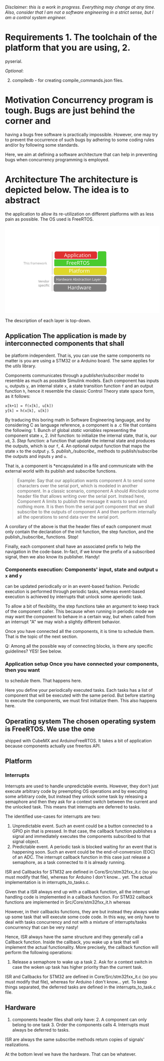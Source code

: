 *Disclaimer: this is a work in progress. Everything may change at any time.
Also, consider that I am not a software engineering in a strict sense, but I
am a control system engineer.*

# Requirements 1. The toolchain of the platform that you are using, 2.
pyserial.

*Optional*:

2. compiledb - for creating compile\_commands.json files.


# Motivation Concurrency program is tough. Bugs are just behind the corner and
having a bugs free software is practically impossible.  However, one may try
to prevent the occurrence of such bugs by adhering to some coding rules and/or
by following some standards.

Here, we aim at defining a software architecture that can help in preventing
bugs when concurrency programming is employed.

# Architecture The architecture is depicted below.  The idea is to abstract
the application to allow its re-utilization on different platforms with as
less pain as possible.  The OS used is FreeRTOS.

![Architecture](Architecture.svg)

The description of each layer is top-down.

## Application The application is made by interconnected components that shall
be platform independent. That is, you can use the same components no matter is
you are using a STM32 or a Arduino board.  The same applies for the *utils*
library.

Components communicates through a *publisher/subscriber* model to resemble as
much as possible Simulink models.  Each component has inputs `u`, outputs `y`,
an internal state `x`, a state transition function `f` and an output function
`h`, hence it resemble the classic Control Theory state space form, as it
follows:

```
x[k+1] = f(x[k], u[k])
y[k] = h(x[k], u[k])
```

By traducing this
boring math in Software Engineering language, and by considering C as language
reference, a component is a .c file that contains the following: 1. Bunch of
global *static variables* representing the component state `x`, 2. *Init*
function: to initialize the internal state, that is, our `x0`, 3. *Step*
function: a function that update the internal state and produces the outputs,
which is our `f`, 4. An optional output function that maps the state `x` to
the output `y`.  5. *publish_/subscribe_* methods to publish/subscribe the
outputs and inputs `y` and `u`.

That is, a component is *encapsulated in a file and communicate with the
external world with its publish and subscribe functions.

> Example: Say that our application wants component A to send some characters
> over the serial port, which is modeled in another component.  In a classic
> scenario, component A should *#include* some header file that allows writing
> over the serial port.  Instead here, Component A limits to publish the
> message it wants to send and nothing more.  It is then from the serial port
> component that we shall subscribe to the outputs of component A and then
> perform internally all the operations to send data over the serial port.

A corollary of the above is that the header files of each component must only
contain the declaration of the init function, the step function, and the
publish_/subscribe_ functions. Stop!


Finally, each component shall have an associated prefix to help the navigation
in the code-base.  In-fact, if we know the prefix of a subscribed signal, then
we also know its publisher. Handy!

### Components execution: Components' input, state and output `u` `x` and `y`
can be updated periodically or in an event-based fashion.  Periodic execution
is performed through periodic tasks, whereas event-based execution is achieved
by interrupts that unlock some aperiodic task.

To allow a bit of flexibility, the step functions take an argument to keep
track of the component caller.  This because when running in periodic mode we
may want the component to behave in a certain way, but when called from an
interrupt "A" we may wish a slightly different behavior.

Once you have connected all the components, it is time to schedule them. That
is the topic of the next section.

Q: Among all the possible way of connecting blocks, is there any specific
guidelines? YES! See below.


### Application setup Once you have connected your components, then you want
to schedule them.  That happens here.

Here you define your periodically executed tasks.  Each tasks has a list of
component that will be executed with the same period.  But before starting to
execute the components, we must first initialize them.  This also happens
here.

## Operating system The chosen operating system is FreeRTOS.  We use the one
shipped with CubeMX and ArduinoFreeRTOS.  It takes a bit of application
because components actually use freertos API.

## Platform

### Interrupts

Interrupts are used to handle unpredictable events.  However,
they don't just execute arbitrary code by preempting OS operations and by
executing some arbitrary code, but
instead they unlock some task by releasing a semaphore and then they
ask for a context switch between the current and the unlocked task. This means
that interrupts are deferred to tasks.

The identified use-cases for interrupts are two:

  1. Unpredictable event. Such an event could be a button connected to a GPIO
  pin that is pressed. In that case, the callback function publishes a signal
  and immediately executes the components subscribed to that signal object.
  2. Predictable event. A periodic task is blocked waiting for an event that
  is happening soon. Such an event could be the end-of-conversion (EOC) of
  an ADC. The interrupt callback function in this case just release a
  semaphore, as a task connected to it is already running.

ISR and Callbacks for STM32 are defined in Core/Src/stm32fxx_it.c (so you must
modify that file), whereas for Arduino I don't know... yet.  The actual
implementation is in interrupts\_to\_tasks.c.


Given that a ISR always end up with a callback function, all the interrupt
handling code is implemented in a callback function.  For STM32 callback
functions are implemented in Src/Core/stm32fxx_it.h whereas


However, in their callbacks functions, they are but instead they always wake
up some task that will execute some code code.  In this way, we only have to
deal with tasks concurrency and not with a mixture of interrupts/tasks
concurrency that can be very nasty!

Hence, ISR always have the same structure and they generally call a Callback
function. Inside the callback, you wake up a task that will implement the
actual functionality. More precisely, the callback function will perform the
following operations:

1. Release a semaphore to wake up a task 2. Ask for a context switch in case
the woken up task has higher priority than the current task.

ISR and Callbacks for STM32 are defined in Core/Src/stm32fxx_it.c (so you must
modify that file), whereas for Arduino I don't know... yet.  To keep things
separated, the deferred tasks are defined in the interrupts\_to\_task.c file.

## Hardware


1. components header files shall only have: 2. A component can only belong to
one task 3. Order the components calls 4. Interrupts must always be deferred
to tasks.

ISR are always the same subscribe methods return copies of signals'
realizations.

At the bottom level we have the hardware. That can be whatever.

